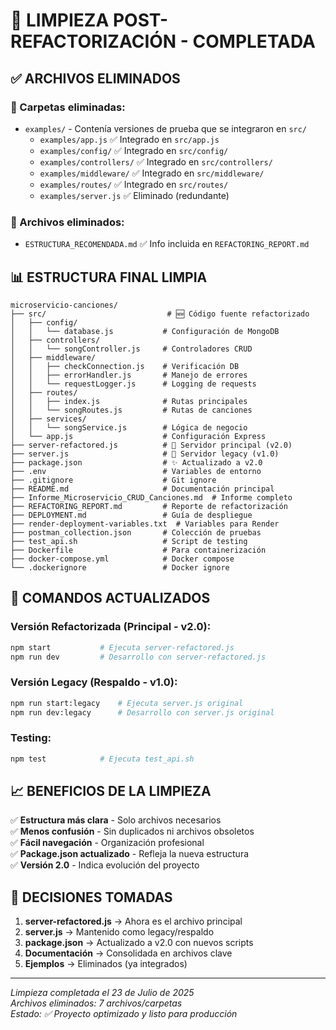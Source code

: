 # 🧹 LIMPIEZA POST-REFACTORIZACIÓN - COMPLETADA

## ✅ ARCHIVOS ELIMINADOS

### 📁 Carpetas eliminadas:
- `examples/` - Contenía versiones de prueba que se integraron en `src/`
  - `examples/app.js` ✅ Integrado en `src/app.js`
  - `examples/config/` ✅ Integrado en `src/config/`
  - `examples/controllers/` ✅ Integrado en `src/controllers/`
  - `examples/middleware/` ✅ Integrado en `src/middleware/`
  - `examples/routes/` ✅ Integrado en `src/routes/`
  - `examples/server.js` ✅ Eliminado (redundante)

### 📄 Archivos eliminados:
- `ESTRUCTURA_RECOMENDADA.md` ✅ Info incluida en `REFACTORING_REPORT.md`

## 📊 ESTRUCTURA FINAL LIMPIA

```
microservicio-canciones/
├── src/                           # 🆕 Código fuente refactorizado
│   ├── config/
│   │   └── database.js           # Configuración de MongoDB
│   ├── controllers/
│   │   └── songController.js     # Controladores CRUD
│   ├── middleware/
│   │   ├── checkConnection.js    # Verificación DB
│   │   ├── errorHandler.js       # Manejo de errores
│   │   └── requestLogger.js      # Logging de requests
│   ├── routes/
│   │   ├── index.js              # Rutas principales
│   │   └── songRoutes.js         # Rutas de canciones
│   ├── services/
│   │   └── songService.js        # Lógica de negocio
│   └── app.js                    # Configuración Express
├── server-refactored.js          # 🎯 Servidor principal (v2.0)
├── server.js                     # 🔄 Servidor legacy (v1.0)
├── package.json                  # ✨ Actualizado a v2.0
├── .env                          # Variables de entorno
├── .gitignore                    # Git ignore
├── README.md                     # Documentación principal
├── Informe_Microservicio_CRUD_Canciones.md  # Informe completo
├── REFACTORING_REPORT.md         # Reporte de refactorización
├── DEPLOYMENT.md                 # Guía de despliegue
├── render-deployment-variables.txt  # Variables para Render
├── postman_collection.json       # Colección de pruebas
├── test_api.sh                   # Script de testing
├── Dockerfile                    # Para containerización
├── docker-compose.yml            # Docker compose
└── .dockerignore                 # Docker ignore
```

## 🚀 COMANDOS ACTUALIZADOS

### Versión Refactorizada (Principal - v2.0):
```bash
npm start           # Ejecuta server-refactored.js
npm run dev         # Desarrollo con server-refactored.js
```

### Versión Legacy (Respaldo - v1.0):
```bash
npm run start:legacy    # Ejecuta server.js original
npm run dev:legacy      # Desarrollo con server.js original
```

### Testing:
```bash
npm test            # Ejecuta test_api.sh
```

## 📈 BENEFICIOS DE LA LIMPIEZA

✅ **Estructura más clara** - Solo archivos necesarios  
✅ **Menos confusión** - Sin duplicados ni archivos obsoletos  
✅ **Fácil navegación** - Organización profesional  
✅ **Package.json actualizado** - Refleja la nueva estructura  
✅ **Versión 2.0** - Indica evolución del proyecto  

## 🎯 DECISIONES TOMADAS

1. **server-refactored.js** → Ahora es el archivo principal
2. **server.js** → Mantenido como legacy/respaldo
3. **package.json** → Actualizado a v2.0 con nuevos scripts
4. **Documentación** → Consolidada en archivos clave
5. **Ejemplos** → Eliminados (ya integrados)

---
*Limpieza completada el 23 de Julio de 2025*  
*Archivos eliminados: 7 archivos/carpetas*  
*Estado: ✅ Proyecto optimizado y listo para producción*
